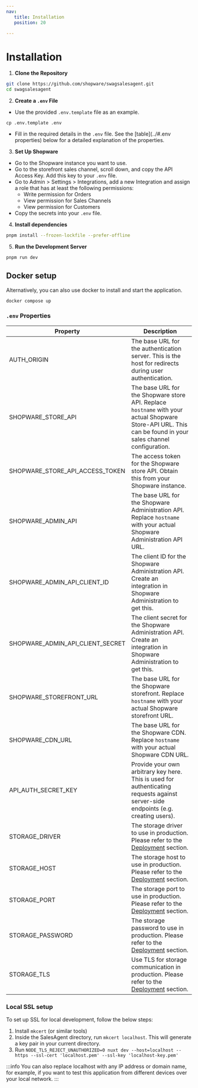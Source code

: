 ```yaml
---
nav:
   title: Installation
   position: 20

---
```


# Installation

1. **Clone the Repository**

```bash
git clone https://github.com/shopware/swagsalesagent.git
cd swagsalesagent
```


2. **Create a `.env` File**

- Use the provided `.env.template` file as an example.
```
cp .env.template .env
```
- Fill in the required details in the `.env` file. See the [table](../#.env properties) below for a detailed explanation of the properties.

3. **Set Up Shopware**

- Go to the Shopware instance you want to use.
- Go to the storefront sales channel, scroll down, and copy the API Access Key. Add this key to your `.env` file.
- Go to Admin > Settings > Integrations, add a new Integration and assign a role that has at least the following permissions:
    - Write permission for Orders
    - View permission for Sales Channels
    - View permission for Customers
- Copy the secrets into your `.env` file.

4. **Install dependencies**

```bash
pnpm install --frozen-lockfile --prefer-offline
```

5. **Run the Development Server**

```bash
pnpm run dev
```

## Docker setup

Alternatively, you can also use docker to install and start the application.

```bash
docker compose up
```


### `.env` Properties

| Property                         | Description                                                                                                                                                 |
|----------------------------------|-------------------------------------------------------------------------------------------------------------------------------------------------------------|
| AUTH_ORIGIN                      | The base URL for the authentication server. This is the host for redirects during user authentication.                                                      |
| SHOPWARE_STORE_API               | The base URL for the Shopware store API. Replace `hostname` with your actual Shopware Store-API URL. This can be found in your sales channel configuration. |
| SHOPWARE_STORE_API_ACCESS_TOKEN  | The access token for the Shopware store API. Obtain this from your Shopware instance.                                                                       |
| SHOPWARE_ADMIN_API               | The base URL for the Shopware Administration API. Replace `hostname` with your actual Shopware Administration API URL.                                      |
| SHOPWARE_ADMIN_API_CLIENT_ID     | The client ID for the Shopware Administration API. Create an integration in Shopware Administration to get this.                                            |
| SHOPWARE_ADMIN_API_CLIENT_SECRET | The client secret for the Shopware Administration API. Create an integration in Shopware Administration to get this.                                        |
| SHOPWARE_STOREFRONT_URL          | The base URL for the Shopware storefront. Replace `hostname` with your actual Shopware storefront URL.                                                      |
| SHOPWARE_CDN_URL                 | The base URL for the Shopware CDN. Replace `hostname` with your actual Shopware CDN URL.                                                                    |
| API_AUTH_SECRET_KEY              | Provide your own arbitrary key here. This is used for authenticating requests against server-side endpoints (e.g. creating users).                          |
| STORAGE_DRIVER                   | The storage driver to use in production. Please refer to the [Deployment](#Deployment) section.                                                             |
| STORAGE_HOST                     | The storage host to use in production. Please refer to the [Deployment](#Deployment) section.                                                               |
| STORAGE_PORT                     | The storage port to use in production. Please refer to the [Deployment](#Deployment) section.                                                               |
| STORAGE_PASSWORD                 | The storage password to use in production. Please refer to the [Deployment](#Deployment) section.                                                           |
| STORAGE_TLS                      | Use TLS for storage communication in production. Please refer to the [Deployment](#Deployment) section.                                                     |




### Local SSL setup

To set up SSL for local development, follow the below steps:

1. Install `mkcert` (or similar tools)
2. Inside the SalesAgent directory, run `mkcert localhost`. This will generate a key pair in your current directory.
3. Run `NODE_TLS_REJECT_UNAUTHORIZED=0 nuxt dev --host=localhost --https --ssl-cert 'localhost.pem' --ssl-key 'localhost-key.pem'`

:::info
You can also replace localhost with any IP address or domain name, for example, if you want to test this application from different devices over your local network.
:::